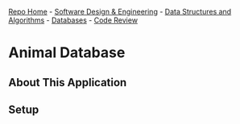 [Repo Home](README.md) - [Software Design & Engineering](../../enhanced_code/SDE_it245_zoo_auth/SDE.md) - [Data Structures and Algorithms](../../enhanced_code/DSALGO_cs260_binary_search_tree/ADS.md) - [Databases](../../enhanced_code/DB_cs340_animal_finder/DB.md) - [Code Review](../../CR.md)

# Animal Database

## About This Application

## Setup